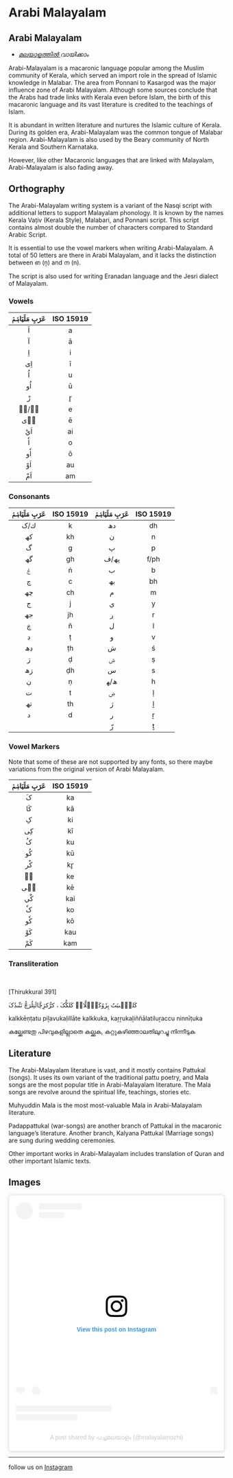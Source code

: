 # Arabi Malayalam

## Arabi Malayalam

* _[മലയാളത്തില്‍ ](/arabi-malayalam/)വായിക്കാം_

Arabi-Malayalam is a macaronic language popular among the Muslim community of Kerala, which served an import role in the spread of Islamic knowledge in Malabar. The area from Ponnani to Kasargod was the major influence zone of Arabi Malayalam. Although some sources conclude that the Arabs had trade links with Kerala even before Islam, the birth of this macaronic language and its vast literature is credited to the teachings of Islam.

It is abundant in written literature and nurtures the Islamic culture of Kerala. During its golden era, Arabi-Malayalam was the common tongue of Malabar region. Arabi-Malayalam is also used by the Beary community of North Kerala and Southern Karnataka.

However, like other Macaronic languages that are linked with Malayalam, Arabi-Malayalam is also fading away.

## Orthography

The Arabi-Malayalam writing system is a variant of the Nasqi script with additional letters to support Malayalam phonology. It is known by the names Kerala Vaṭiv (Kerala Style), Malabari, and Ponnani script. This script contains almost double the number of characters compared to Standard Arabic Script.

It is essential to use the vowel markers when writing Arabi-Malayalam. A total of 50 letters are there in Arabi Malayalam, and it lacks the distinction between ഩ (ṉ) and ന (n).

The script is also used for writing Eranadan language and the Jesri dialect of Malayalam.

### Vowels
عَرَبِ مَلَیَاۻَمٛ | ISO 15919 |
| :--------: | :-------: |
|     اَ      |     a     |
|     آ      |     ā     |
|     اِ      |     i     |
|     اِی     |     ī     |
|     اُ      |     u     |
|     اُو     |     ū     |
|     رْ      |     r̥     |
|    ا٘/اࣣ    |     e     |
|     ا٘ی     |     ē     |
|     اَيْ     |    ai     |
|     اٗ      |     o     |
|     اٗو     |     ō     |
|     اَوْ     |    au     |
|     اَمْ     |    am     |



### Consonants

| عَرَبِ مَلَیَاۻَمٛ | ISO 15919 | عَرَبِ مَلَیَاۻَمٛ | ISO 15919 |
| :--------: | :-------: | :--------: | :-------: |
|    ك/ک     |     k     |     دھ     |    dh     |
|     كھ     |    kh     |     ن      |     n     |
|     گ      |     g     |     پ      |     p     |
|     گھ     |    gh     |    پھ/ف    |   f/ph    |
|     ۼ      |     ṅ     |     ب      |     b     |
|     چ      |     c     |     بھ     |    bh     |
|     چھ     |    ch     |     م      |     m     |
|     ج      |     j     |     ي      |     y     |
|     جھ     |    jh     |     ڔ      |     r     |
|     ڿ      |     ñ     |     ل      |     l     |
|     ڊ      |     ṭ     |     و      |     v     |
|     ڊھ     |    ṭh     |     ش      |     ś     |
|     ڗ      |     ḍ     |     ۺ      |     ṣ     |
|     ڗھ     |    ḍh     |     س      |     s     |
|     ڹ      |     ṇ     |    ھ/ﮭ     |     h     |
|     ت      |     t     |     ۻ      |     ḷ     |
|     تھ     |    th     |     ژ      |     ḻ     |
|     د      |     d     |     ر      |     ṟ     |
|            |           |     ڔّ      |     ṯ     |

### Vowel Markers

Note that some of these are not supported by any fonts, so there maybe variations from the original version of Arabi Malayalam.

| عَرَبِ مَلَیَاۻَمٛ | ISO 15919 |
| :--------: | :-------: |
|     کَ      |    ka     |
|     کَا     |    kā     |
|     کِ      |    ki     |
|     کِی     |    kī     |
|     کُ      |    ku     |
|     کُو     |    kū     |
|     کْر     |    kr̥     |
|     کࣣ     |    ke     |
|    کࣣی     |    kē     |
|     کَْي     |    kai    |
|     کٗ      |    ko     |
|     کٗو     |    kō     |
|     کَوْ     |    kau    |
|     کَمْ     |    kam    |



### Transliteration

<br>

[Thirukkural 391]

کَلکّࣣىڹَتُ پِژَوُکَۻِّلَّاتࣣ کَلکُّکَ ، کڔُّکژِڿَّالَتِلُرَچُّ نَنِّىڊُکَ

kalkkēṇṭatu piḻavukaḷillāte kalkkuka, kaṟṟukaḻiññālatiluṟaccu ninnīṭuka

കല്ക്കേണ്ടതു പിഴവുകളില്ലാതെ കല്ക്കുക, കറ്റുകഴിഞ്ഞാലതിലുറച്ചു നിന്നീടുക

## Literature

The Arabi-Malayalam literature is vast, and it mostly contains Pattukal (songs). It uses its own variant of the traditional pattu poetry, and Mala songs are the most popular title in Arabi-Malayalam literature. The Mala songs are revolve around the spiritual life, teachings, stories etc.

Muhyuddin Mala is the most most-valuable Mala in Arabi-Malayalam literature.

Padappattukal (war-songs) are another branch of Pattukal in the macaronic language’s literature. Another branch, Kalyana Pattukal (Marriage songs) are sung during wedding ceremonies.

Other important works in Arabi-Malayalam includes translation of Quran and other important Islamic texts.

## Images

<blockquote class="instagram-media" data-instgrm-permalink="https://www.instagram.com/p/CSRgRFGlziR/?utm_source=ig_embed&amp;utm_campaign=loading" data-instgrm-version="14" style=" background:#FFF; border:0; border-radius:3px; box-shadow:0 0 1px 0 rgba(0,0,0,0.5),0 1px 10px 0 rgba(0,0,0,0.15); margin: 1px; max-width:540px; min-width:326px; padding:0; width:99.375%; width:-webkit-calc(100% - 2px); width:calc(100% - 2px);"><div style="padding:16px;"> <a href="https://www.instagram.com/p/CSRgRFGlziR/?utm_source=ig_embed&amp;utm_campaign=loading" style=" background:#FFFFFF; line-height:0; padding:0 0; text-align:center; text-decoration:none; width:100%;" target="_blank"> <div style=" display: flex; flex-direction: row; align-items: center;"> <div style="background-color: #F4F4F4; border-radius: 50%; flex-grow: 0; height: 40px; margin-right: 14px; width: 40px;"></div> <div style="display: flex; flex-direction: column; flex-grow: 1; justify-content: center;"> <div style=" background-color: #F4F4F4; border-radius: 4px; flex-grow: 0; height: 14px; margin-bottom: 6px; width: 100px;"></div> <div style=" background-color: #F4F4F4; border-radius: 4px; flex-grow: 0; height: 14px; width: 60px;"></div></div></div><div style="padding: 19% 0;"></div> <div style="display:block; height:50px; margin:0 auto 12px; width:50px;"><svg width="50px" height="50px" viewBox="0 0 60 60" version="1.1" xmlns="https://www.w3.org/2000/svg" xmlns:xlink="https://www.w3.org/1999/xlink"><g stroke="none" stroke-width="1" fill="none" fill-rule="evenodd"><g transform="translate(-511.000000, -20.000000)" fill="#000000"><g><path d="M556.869,30.41 C554.814,30.41 553.148,32.076 553.148,34.131 C553.148,36.186 554.814,37.852 556.869,37.852 C558.924,37.852 560.59,36.186 560.59,34.131 C560.59,32.076 558.924,30.41 556.869,30.41 M541,60.657 C535.114,60.657 530.342,55.887 530.342,50 C530.342,44.114 535.114,39.342 541,39.342 C546.887,39.342 551.658,44.114 551.658,50 C551.658,55.887 546.887,60.657 541,60.657 M541,33.886 C532.1,33.886 524.886,41.1 524.886,50 C524.886,58.899 532.1,66.113 541,66.113 C549.9,66.113 557.115,58.899 557.115,50 C557.115,41.1 549.9,33.886 541,33.886 M565.378,62.101 C565.244,65.022 564.756,66.606 564.346,67.663 C563.803,69.06 563.154,70.057 562.106,71.106 C561.058,72.155 560.06,72.803 558.662,73.347 C557.607,73.757 556.021,74.244 553.102,74.378 C549.944,74.521 548.997,74.552 541,74.552 C533.003,74.552 532.056,74.521 528.898,74.378 C525.979,74.244 524.393,73.757 523.338,73.347 C521.94,72.803 520.942,72.155 519.894,71.106 C518.846,70.057 518.197,69.06 517.654,67.663 C517.244,66.606 516.755,65.022 516.623,62.101 C516.479,58.943 516.448,57.996 516.448,50 C516.448,42.003 516.479,41.056 516.623,37.899 C516.755,34.978 517.244,33.391 517.654,32.338 C518.197,30.938 518.846,29.942 519.894,28.894 C520.942,27.846 521.94,27.196 523.338,26.654 C524.393,26.244 525.979,25.756 528.898,25.623 C532.057,25.479 533.004,25.448 541,25.448 C548.997,25.448 549.943,25.479 553.102,25.623 C556.021,25.756 557.607,26.244 558.662,26.654 C560.06,27.196 561.058,27.846 562.106,28.894 C563.154,29.942 563.803,30.938 564.346,32.338 C564.756,33.391 565.244,34.978 565.378,37.899 C565.522,41.056 565.552,42.003 565.552,50 C565.552,57.996 565.522,58.943 565.378,62.101 M570.82,37.631 C570.674,34.438 570.167,32.258 569.425,30.349 C568.659,28.377 567.633,26.702 565.965,25.035 C564.297,23.368 562.623,22.342 560.652,21.575 C558.743,20.834 556.562,20.326 553.369,20.18 C550.169,20.033 549.148,20 541,20 C532.853,20 531.831,20.033 528.631,20.18 C525.438,20.326 523.257,20.834 521.349,21.575 C519.376,22.342 517.703,23.368 516.035,25.035 C514.368,26.702 513.342,28.377 512.574,30.349 C511.834,32.258 511.326,34.438 511.181,37.631 C511.035,40.831 511,41.851 511,50 C511,58.147 511.035,59.17 511.181,62.369 C511.326,65.562 511.834,67.743 512.574,69.651 C513.342,71.625 514.368,73.296 516.035,74.965 C517.703,76.634 519.376,77.658 521.349,78.425 C523.257,79.167 525.438,79.673 528.631,79.82 C531.831,79.965 532.853,80.001 541,80.001 C549.148,80.001 550.169,79.965 553.369,79.82 C556.562,79.673 558.743,79.167 560.652,78.425 C562.623,77.658 564.297,76.634 565.965,74.965 C567.633,73.296 568.659,71.625 569.425,69.651 C570.167,67.743 570.674,65.562 570.82,62.369 C570.966,59.17 571,58.147 571,50 C571,41.851 570.966,40.831 570.82,37.631"></path></g></g></g></svg></div><div style="padding-top: 8px;"> <div style=" color:#3897f0; font-family:Arial,sans-serif; font-size:14px; font-style:normal; font-weight:550; line-height:18px;">View this post on Instagram</div></div><div style="padding: 12.5% 0;"></div> <div style="display: flex; flex-direction: row; margin-bottom: 14px; align-items: center;"><div> <div style="background-color: #F4F4F4; border-radius: 50%; height: 12.5px; width: 12.5px; transform: translateX(0px) translateY(7px);"></div> <div style="background-color: #F4F4F4; height: 12.5px; transform: rotate(-45deg) translateX(3px) translateY(1px); width: 12.5px; flex-grow: 0; margin-right: 14px; margin-left: 2px;"></div> <div style="background-color: #F4F4F4; border-radius: 50%; height: 12.5px; width: 12.5px; transform: translateX(9px) translateY(-18px);"></div></div><div style="margin-left: 8px;"> <div style=" background-color: #F4F4F4; border-radius: 50%; flex-grow: 0; height: 20px; width: 20px;"></div> <div style=" width: 0; height: 0; border-top: 2px solid transparent; border-left: 6px solid #f4f4f4; border-bottom: 2px solid transparent; transform: translateX(16px) translateY(-4px) rotate(30deg)"></div></div><div style="margin-left: auto;"> <div style=" width: 0px; border-top: 8px solid #F4F4F4; border-right: 8px solid transparent; transform: translateY(16px);"></div> <div style=" background-color: #F4F4F4; flex-grow: 0; height: 12px; width: 16px; transform: translateY(-4px);"></div> <div style=" width: 0; height: 0; border-top: 8px solid #F4F4F4; border-left: 8px solid transparent; transform: translateY(-4px) translateX(8px);"></div></div></div> <div style="display: flex; flex-direction: column; flex-grow: 1; justify-content: center; margin-bottom: 24px;"> <div style=" background-color: #F4F4F4; border-radius: 4px; flex-grow: 0; height: 14px; margin-bottom: 6px; width: 224px;"></div> <div style=" background-color: #F4F4F4; border-radius: 4px; flex-grow: 0; height: 14px; width: 144px;"></div></div></a><p style=" color:#c9c8cd; font-family:Arial,sans-serif; font-size:14px; line-height:17px; margin-bottom:0; margin-top:8px; overflow:hidden; padding:8px 0 7px; text-align:center; text-overflow:ellipsis; white-space:nowrap;"><a href="https://www.instagram.com/p/CSRgRFGlziR/?utm_source=ig_embed&amp;utm_campaign=loading" style=" color:#c9c8cd; font-family:Arial,sans-serif; font-size:14px; font-style:normal; font-weight:normal; line-height:17px; text-decoration:none;" target="_blank">A post shared by പച്ചമലയാളം (@malayalamozhi)</a></p></div></blockquote> <script async src="//www.instagram.com/embed.js"></script>


______________________________________________________

follow us on [Instagram](https://www.instagram.com/malayalamozhi/)



